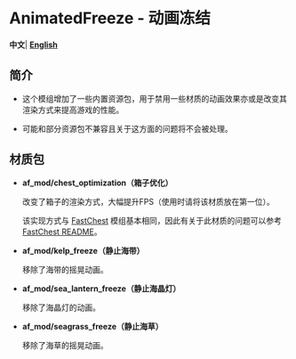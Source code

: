 # AnimatedFreeze - 动画冻结

**中文**| [**English**](README_en.md)

## 简介
- 这个模组增加了一些内置资源包，用于禁用一些材质的动画效果亦或是改变其渲染方式来提高游戏的性能。



- 可能和部分资源包不兼容且关于这方面的问题将不会被处理。



## 材质包

- **af_mod/chest_optimization（箱子优化）**

  改变了箱子的渲染方式，大幅提升FPS（使用时请将该材质放在第一位）。

  该实现方式与 [FastChest](https://github.com/FakeDomi/FastChest) 模组基本相同，因此有关于此材质的问题可以参考 [FastChest README](https://github.com/FakeDomi/FastChest/blob/master/README.md)。

  

- **af_mod/kelp_freeze（静止海带）**

  移除了海带的摇晃动画。



- **af_mod/sea_lantern_freeze（静止海晶灯）**

  移除了海晶灯的动画。



- **af_mod/seagrass_freeze（静止海草）**

  移除了海草的摇晃动画。